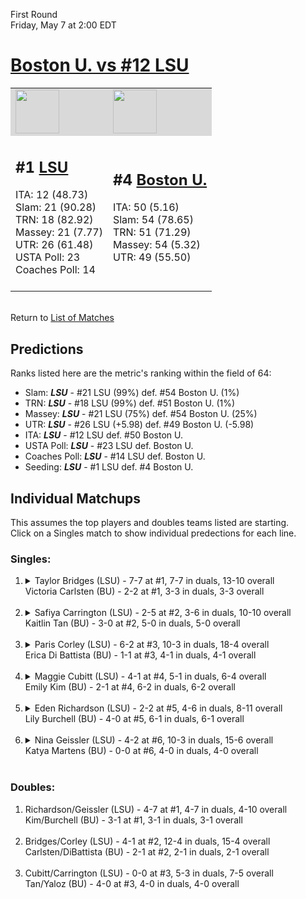 First Round  
Friday, May 7 at 2:00 EDT
# [Boston U. vs #12 LSU](https://www.ncaa.com/game/5833658) 

<table>  
<tr style="background-color: #d9d9d9 !important"><td><a href="#"><img src="https://www.ncaa.com/sites/default/files/images/logos/schools/l/lsu.70.png" width="70" height="70" /></a></td><td><a href="#"><img src="https://www.ncaa.com/sites/default/files/images/logos/schools/b/boston-u.70.png" width="70" height="70" /></a></td></tr>
<tr><td>  

<h2>#1 <a href="#">LSU</a></h2>  
ITA: 12 (48.73)<br>  
Slam: 21 (90.28)<br>  
TRN: 18 (82.92)<br>  
Massey: 21 (7.77)<br>  
UTR: 26 (61.48)<br>  
USTA Poll: 23<br>  
Coaches Poll: 14<br>  
<br>  

</td><td>  

<h2>#4 <a href="#">Boston U.</a></h2>  
ITA: 50 (5.16)<br>  
Slam: 54 (78.65)<br>  
TRN: 51 (71.29)<br>  
Massey: 54 (5.32)<br>  
UTR: 49 (55.50)<br>  
<br>  

</td></tr></table>  


<br>Return to [List of Matches](../index.md)  

## Predictions  

Ranks listed here are the metric's ranking within the field of 64:  
- Slam: ***LSU*** - #21 LSU (99%) def. #54 Boston U. (1%)  
- TRN: ***LSU*** - #18 LSU (99%) def. #51 Boston U. (1%)  
- Massey: ***LSU*** - #21 LSU (75%) def. #54 Boston U. (25%)  
- UTR: ***LSU*** - #26 LSU (+5.98) def. #49 Boston U. (-5.98)  
- ITA: ***LSU*** - #12 LSU def. #50 Boston U.  
- USTA Poll: ***LSU*** - #23 LSU def. Boston U.  
- Coaches Poll: ***LSU*** - #14 LSU def. Boston U.  
- Seeding: ***LSU*** - #1 LSU def. #4 Boston U.  

## Individual Matchups  
This assumes the top players and doubles teams listed are starting.  
Click on a Singles match to show individual predections for each line.  
### Singles:  

<ol>
<li><details>
<summary markdown="span">Taylor Bridges (LSU) - 7-7 at #1, 7-7 in duals, 13-10 overall<br>Victoria Carlsten (BU) - 2-2 at #1, 3-3 in duals, 3-3 overall<br>&nbsp;</summary>
<h4>Predictions</h4><ul>
<li>Slam: <b><i>VT</i></b> - #30 Virginia Tech (56%) def. #35 Texas Tech (44%)</li>  
</ul></details></li>
<li><details>
<summary markdown="span">Safiya Carrington (LSU) - 2-5 at #2, 3-6 in duals, 10-10 overall<br>Kaitlin Tan (BU) - 3-0 at #2, 5-0 in duals, 5-0 overall<br>&nbsp;</summary>
<h4>Predictions</h4><ul>
<li>Slam: <b><i>VT</i></b> - #30 Virginia Tech (56%) def. #35 Texas Tech (44%)</li>  
</ul></details></li>
<li><details>
<summary markdown="span">Paris Corley (LSU) - 6-2 at #3, 10-3 in duals, 18-4 overall<br>Erica Di Battista (BU) - 1-1 at #3, 4-1 in duals, 4-1 overall<br>&nbsp;</summary>
<h4>Predictions</h4><ul>
<li>Slam: <b><i>VT</i></b> - #30 Virginia Tech (56%) def. #35 Texas Tech (44%)</li>  
</ul></details></li>
<li><details>
<summary markdown="span">Maggie Cubitt (LSU) - 4-1 at #4, 5-1 in duals, 6-4 overall<br>Emily Kim (BU) - 2-1 at #4, 6-2 in duals, 6-2 overall<br>&nbsp;</summary>
<h4>Predictions</h4><ul>
<li>Slam: <b><i>VT</i></b> - #30 Virginia Tech (56%) def. #35 Texas Tech (44%)</li>  
</ul></details></li>
<li><details>
<summary markdown="span">Eden Richardson (LSU) - 2-2 at #5, 4-6 in duals, 8-11 overall<br>Lily Burchell (BU) - 4-0 at #5, 6-1 in duals, 6-1 overall<br>&nbsp;</summary>
<h4>Predictions</h4><ul>
<li>Slam: <b><i>VT</i></b> - #30 Virginia Tech (56%) def. #35 Texas Tech (44%)</li>  
</ul></details></li>
<li><details>
<summary markdown="span">Nina Geissler (LSU) - 4-2 at #6, 10-3 in duals, 15-6 overall<br>Katya Martens (BU) - 0-0 at #6, 4-0 in duals, 4-0 overall<br>&nbsp;</summary>
<h4>Predictions</h4><ul>
<li>Slam: <b><i>VT</i></b> - #30 Virginia Tech (56%) def. #35 Texas Tech (44%)</li>  
</ul></details></li>
</ol>

### Doubles:  

<ol>
<li>Richardson/Geissler (LSU) - 4-7 at #1, 4-7 in duals, 4-10 overall<br>Kim/Burchell (BU) - 3-1 at #1, 3-1 in duals, 3-1 overall<br>&nbsp;</li>
<li>Bridges/Corley (LSU) - 4-1 at #2, 12-4 in duals, 15-4 overall<br>Carlsten/DiBattista (BU) - 2-1 at #2, 2-1 in duals, 2-1 overall<br>&nbsp;</li>
<li>Cubitt/Carrington (LSU) - 0-0 at #3, 5-3 in duals, 7-5 overall<br>Tan/Yaloz (BU) - 4-0 at #3, 4-0 in duals, 4-0 overall<br>&nbsp;</li>
</ol>